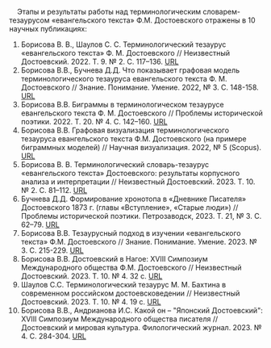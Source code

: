 &nbsp;&nbsp;&nbsp;&nbsp;Этапы и результаты работы над терминологическим словарем-тезаурусом «евангельского текста» Ф.М. Достоевского отражены в 10 научных публикациях:  
1) Борисова В. В., Шаулов С. С. Терминологический тезаурус «евангельского текста» Ф. М. Достоевского // Неизвестный Достоевский. 2022. Т. 9. № 2. С. 117–136. [URL](https://unknown-dostoevsky.ru/files/journals/journal_22341.pdf)  
 2) Борисова В.В., Бучнева Д.Д. Что показывает графовая модель терминологического тезауруса евангельского текста Ф. М. Достоевского // Знание. Понимание. Умение. 2022, № 3. С. 148-158. [URL](https://journals.mosgu.ru/zpu/article/view/1645)  
 3) Борисова В.В. Биграммы в терминологическом тезаурусе евангельского текста Ф. М. Достоевского // Проблемы исторической поэтики. 2022. Т. 20. № 4. С. 142–160. [URL](https://poetica.pro/files/journals/journal_86581.pdf)  
4) Борисова В.В. Графовая визуализация терминологического тезауруса евангельского текста Ф.М. Достоевского (на примере биграммных моделей) // Научная визуализация. 2022, № 5 (Scopus). [URL](http://sv-journal.org/2022-5/?lang=ru)  
5) Борисова В. В. Терминологический словарь-тезаурус «евангельского текста» Достоевского: результаты корпусного анализа и интерпретации // Неизвестный Достоевский. 2023. Т. 10. № 2. С. 81–112. [URL](https://unknown-dostoevsky.ru/files/redaktor_pdf/1689238963.pdf)  
6) Бучнева Д.Д. Формирование хронотопа в «Дневнике Писателя» Достоевского 1873 г. (главы «Вступление», «Старые люди») // Проблемы исторической поэтики. Петрозаводск, 2023. Т. 21, № 3. С. 62–79. [URL](https://poetica.pro/files/redaktor_pdf/1694507152.pdf)  
7) Борисова В.В. Тезаурусный подход в изучении «евангельского текста» Ф.М. Достоевского // Знание. Понимание. Умение. 2023. № 3. С. 215-229. [URL](https://journals.mosgu.ru/zpu/article/view/1853)  
8) Борисова В.В. Достоевский в Нагое: XVIII Симпозиум Международного общества Ф.М. Достоевского // Неизвестный Достоевский. 2023. Т. 10. № 4. 32 с. [URL](https://unknown-dostoevsky.ru/journal/content_list.php?id=24441)  
9) Шаулов С.С. Терминологический тезаурус М. М. Бахтина в современном российском достоевсковедении // Неизвестный Достоевский. 2023. Т. 10. № 4. 19 с. [URL](https://unknown-dostoevsky.ru/journal/content_list.php?id=24441)  
10) Борисова В.В., Андрианова И.С. Какой он – "Японский Достоевский": XVIII Симпозиум Международного общества писателя // Достоевский и мировая культура. Филологический журнал. 2023. № 4. С. 284-304. [URL](https://dostmirkult.ru/ru/arkhiv/110-4-2023)

